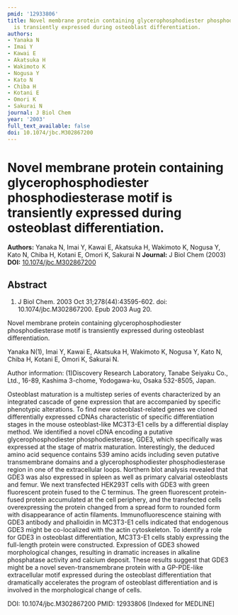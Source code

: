 ```yaml
---
pmid: '12933806'
title: Novel membrane protein containing glycerophosphodiester phosphodiesterase motif
  is transiently expressed during osteoblast differentiation.
authors:
- Yanaka N
- Imai Y
- Kawai E
- Akatsuka H
- Wakimoto K
- Nogusa Y
- Kato N
- Chiba H
- Kotani E
- Omori K
- Sakurai N
journal: J Biol Chem
year: '2003'
full_text_available: false
doi: 10.1074/jbc.M302867200
---
```


# Novel membrane protein containing glycerophosphodiester phosphodiesterase motif is transiently expressed during osteoblast differentiation.
**Authors:** Yanaka N, Imai Y, Kawai E, Akatsuka H, Wakimoto K, Nogusa Y, Kato N, Chiba H, Kotani E, Omori K, Sakurai N
**Journal:** J Biol Chem (2003)
**DOI:** [10.1074/jbc.M302867200](https://doi.org/10.1074/jbc.M302867200)

## Abstract

1. J Biol Chem. 2003 Oct 31;278(44):43595-602. doi: 10.1074/jbc.M302867200. Epub 
2003 Aug 20.

Novel membrane protein containing glycerophosphodiester phosphodiesterase motif 
is transiently expressed during osteoblast differentiation.

Yanaka N(1), Imai Y, Kawai E, Akatsuka H, Wakimoto K, Nogusa Y, Kato N, Chiba H, 
Kotani E, Omori K, Sakurai N.

Author information:
(1)Discovery Research Laboratory, Tanabe Seiyaku Co., Ltd., 16-89, Kashima 
3-chome, Yodogawa-ku, Osaka 532-8505, Japan.

Osteoblast maturation is a multistep series of events characterized by an 
integrated cascade of gene expression that are accompanied by specific 
phenotypic alterations. To find new osteoblast-related genes we cloned 
differentially expressed cDNAs characteristic of specific differentiation stages 
in the mouse osteoblast-like MC3T3-E1 cells by a differential display method. We 
identified a novel cDNA encoding a putative glycerophosphodiester 
phosphodiesterase, GDE3, which specifically was expressed at the stage of matrix 
maturation. Interestingly, the deduced amino acid sequence contains 539 amino 
acids including seven putative transmembrane domains and a glycerophosphodiester 
phosphodiesterase region in one of the extracellular loops. Northern blot 
analysis revealed that GDE3 was also expressed in spleen as well as primary 
calvarial osteoblasts and femur. We next transfected HEK293T cells with GDE3 
with green fluorescent protein fused to the C terminus. The green fluorescent 
protein-fused protein accumulated at the cell periphery, and the transfected 
cells overexpressing the protein changed from a spread form to rounded form with 
disappearance of actin filaments. Immunofluorescence staining with GDE3 antibody 
and phalloidin in MC3T3-E1 cells indicated that endogenous GDE3 might be 
co-localized with the actin cytoskeleton. To identify a role for GDE3 in 
osteoblast differentiation, MC3T3-E1 cells stably expressing the full-length 
protein were constructed. Expression of GDE3 showed morphological changes, 
resulting in dramatic increases in alkaline phosphatase activity and calcium 
deposit. These results suggest that GDE3 might be a novel seven-transmembrane 
protein with a GP-PDE-like extracellular motif expressed during the osteoblast 
differentiation that dramatically accelerates the program of osteoblast 
differentiation and is involved in the morphological change of cells.

DOI: 10.1074/jbc.M302867200
PMID: 12933806 [Indexed for MEDLINE]

